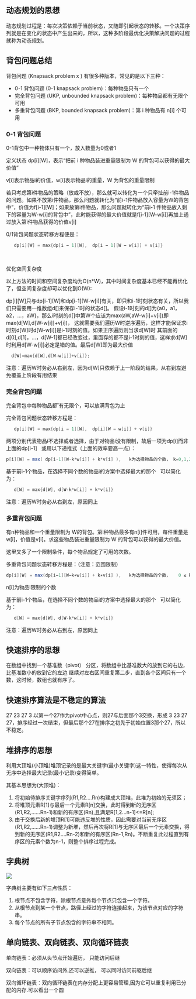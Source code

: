 
## 动态规划的思想
动态规划过程是：每次决策依赖于当前状态，又随即引起状态的转移。一个决策序列就是在变化的状态中产生出来的，所以，这种多阶段最优化决策解决问题的过程就称为动态规划。

## 背包问题总结
背包问题 (Knapsack problem x ) 有很多种版本，常见的是以下三种：
- 0-1 背包问题 (0-1 knapsack problem)：每种物品只有一个
- 完全背包问题 (UKP, unbounded knapsack problem)：每种物品都有无限个可用
- 多重背包问题 (BKP, bounded knapsack problem)：第 i 种物品有 n[i] 个可用


### 0-1 背包问题

0-1背包中一种物体只有一个，放入数量为0或者1

定义状态 dp[i][W]，表示“把前 i 种物品装进重量限制为 W 的背包可以获得的最大价值”

v[i]表示物品i的价值，w[i]表示物品i的重量，W 为背包的重量限制

若只考虑第i件物品的策略（放或不放），那么就可以转化为一个只牵扯前i-1件物品的问题。如果不放第i件物品，那么问题就转化为“前i-1件物品放入容量为W的背包中”，价值为f[i-1][W]；如果放第i件物品，那么问题就转化为“前i-1
件物品放入剩下的容量为W-w[i]的背包中”，此时能获得的最大价值就是f[i-1][W-w[i]]再加上通过放入第i件物品获得的价值v[i]

0/1背包问题状态转移方程便是：
```java
   dp[i][W] = max{dp[i − 1][W],  dp[i − 1][W − w[i]] + v[i]}
```
 

优化空间复杂度

以上方法的时间和空间复杂度均为O(n*W)，其中时间复杂度基本已经不能再优化了，但空间复杂度却可以优化到O(W):

dp[i][W]只与dp[i-1][W]和dp[i-1][W-w[i]]有关，即只和i-1时刻状态有关，所以我们只需要用一维数组d[]来保存i-1时的状态d[]。
假设i-1时刻的d[]为{a0，a1，a2，…，aW}，那么i时刻的d[]中第W个应该为max(aW,aW-w[i]+v[i])即max(d[W],d[W-w[i]]+v[i])，
这就需要我们遍历W时逆序遍历，这样才能保证求i时刻d[W]时d[W-w[i]]是i-1时刻的值。如果正序遍历则当求d[W]时
其前面的d[0],d[1]，…，d[W-1]都已经改变过，里面存的都不是i-1时刻的值，这样求d[W]时利用d[W-w[i]]必定是错的值。最后d[W]即为最大价值

```java
  d[W]=max{d[W],d[W-w[i]]+v[i]};
```
注意：遍历W时务必从右到左，因为d[W]只依赖于上一阶段的结果，从右到左避免覆盖上阶段有用结果
 
### 完全背包问题

完全背包中每种物品都˚有无限个，可以放满背包为止

完全背包问题状态转移方程是：
```java
   dp[i][W] = max{dp[i − 1][W],  dp[i][W − w[i]] + v[i]}
```
两项分别代表物品i不选择或者选择，由于对物品i没有限制，故后一项为dp[i]而非上面的dp[i-1]
 
或用以下递推式（上面的效率要高一点）：
```java
p[i][W] = max( dp[i-1][W-k*w[i]] + k*v[i] ),   k为选择物品的个数， k=0,1,2...W/w[i] (0 ≤ k ∗ w[i] ≤ W)
```
基于前i-1个物品，在选择不同个数的物品i的方案中选择最大的那个
 
可以简化为：
```java
   d[W] = max{d[W], d[W-k*w[i]] + k*v[i]}
```
注意：遍历W时务必从右到左，原因同上

### 多重背包问题
有n种物品和一个重量限制为 W的背包。第i种物品最多有n[i]件可用，每件重量是w[i]，价值是v[i]。求这些物品装进重量限制为 W 的背包可以获得的最大价值。

这里又多了一个限制条件，每个物品规定了可用的次数。

多重背包问题状态转移方程是：（注意：范围限制）
```java
dp[i][W] = max(dp[i−1][W−k∗w[i]] + k∗v[i] ),   k为选择物品的个数，   0 ≤ k ≤ n[i],0 ≤ k ∗ w[i] ≤ W
```
n[i]为物品i限制的个数

基于前i-1个物品，在选择不同个数的物品i的方案中选择最大的那个
 
可以简化为：
```java
   d[W] = max{d[W], d[W-k*w[i]] + k*v[i]}
```
注意：遍历W时务必从右到左，原因同上


## 快速排序的思想
在数组中找到一个基准数（pivot）
分区，将数组中比基准数大的放到它的右边，比基准数小的放到它的左边
继续对左右区间重复第二步，直到各个区间只有一个数，这时候，数组也就有序了。

## 快速排序算法是不稳定的算法
27 23 27 3
以第一个27作为pivot中心点，则27与后面那个3交换，形成
3 23 27 27，排序经过一次结束，但最后那个27在排序之初先于初始位置3那个27，所以不稳定。


## 堆排序的思想
利用大顶堆(小顶堆)堆顶记录的是最大关键字(最小关键字)这一特性，使得每次从无序中选择最大记录(最小记录)变得简单。


其基本思想为(大顶堆)：
1. 将初始待排序关键字序列(R1,R2....Rn)构建成大顶堆，此堆为初始的无须区；
2. 将堆顶元素R[1]与最后一个元素R[n]交换，此时得到新的无序区(R1,R2,......Rn-1)和新的有序区(Rn),且满足R[1,2...n-1]<=R[n]; 
3. 由于交换后新的堆顶R[1]可能违反堆的性质，因此需要对当前无序区(R1,R2,......Rn-1)调整为新堆，然后再次将R[1]与无序区最后一个元素交换，得到新的无序区(R1,R2....Rn-2)和新的有序区(Rn-1,Rn)。不断重复此过程直到有序区的元素个数为n-1，则整个排序过程完成。




## 字典树
![](https://github.com/zaiyunduan123/Java-Interview/blob/master/image/algorithms-1.jpg) 

字典树主要有如下三点性质：
1. 根节点不包含字符，除根节点意外每个节点只包含一个字符。
2. 从根节点到某一个节点，路径上经过的字符连接起来，为该节点对应的字符串。
3. 每个节点的所有子节点包含的字符串不相同。


## 单向链表、双向链表、双向循环链表
单向链表：必须从头节点开始遍历， 只能访问后继

双向链表：可以顺序访问外,还可以逆推， 可以同时访问前驱后继

双向循环链表：双向循环链表在内存分配上更容易管理,因为它可以重复利用已分配的内存.可以看出一个圆


